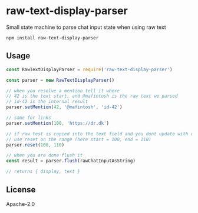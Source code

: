 # raw-text-display-parser

Small state machine to parse chat input state when using raw text

```
npm install raw-text-display-parser
```

## Usage

```js
const RawTextDisplayParser = require('raw-text-display-parser')

const parser = new RawTextDisplayParser()

// when you resolve a mention tell it where
// 42 is the text start, and @mafintosh is the raw text we parsed
// id-42 is the internal result
parser.setMention(42, '@mafintosh', 'id-42')

// same for links
parser.setMention(100, 'https://dr.dk')

// if raw test is copied into the text field and you dont update with o/
// use reset on the range (here start = 100, end = 110)
parser.reset(100, 110)

// when you are done flush it
const result = parser.flush(rawChatInputAsString)

// returns { display, text }
```

## License

Apache-2.0
